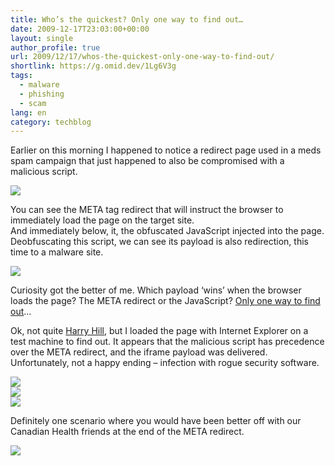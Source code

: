 ```yaml
---
title: Who’s the quickest? Only one way to find out…
date: 2009-12-17T23:03:00+00:00
layout: single
author_profile: true
url: 2009/12/17/whos-the-quickest-only-one-way-to-find-out/
shortlink: https://g.omid.dev/1Lg6V3g
tags:
  - malware
  - phishing
  - scam
lang: en
category: techblog
---
```

Earlier on this morning I happened to notice a redirect page used in a meds spam campaign that just happened to also be compromised with a malicious script.

<div>
</div>

<div>
  <a href="http://1.bp.blogspot.com/_vaUVXcmC3OI/SyqtahliKbI/AAAAAAAAAY0/2_4bpHrklV0/s1600-h/infmeds0.jpg" imageanchor="1"><img border="0" src="http://1.bp.blogspot.com/_vaUVXcmC3OI/SyqtahliKbI/AAAAAAAAAY0/2_4bpHrklV0/s640/infmeds0.jpg" /></a>
</div>

You can see the META tag redirect that will instruct the browser to immediately load the page on the target site.  
And immediately below, it, the obfuscated JavaScript injected into the page. Deobfuscating this script, we can see its payload is also redirection, this time to a malware site.

<div>
  <a href="http://4.bp.blogspot.com/_vaUVXcmC3OI/SyqtP9PcsLI/AAAAAAAAAYM/FBpiLcee-8o/s1600-h/infmed0d.jpg" imageanchor="1"><img border="0" src="http://4.bp.blogspot.com/_vaUVXcmC3OI/SyqtP9PcsLI/AAAAAAAAAYM/FBpiLcee-8o/s640/infmed0d.jpg" /></a>
</div>

Curiosity got the better of me. Which payload ‘wins’ when the browser loads the page? The META redirect or the JavaScript? [Only one way to find out](http://en.wikipedia.org/wiki/Harry_Hill's_TV_Burp#Fights)…

Ok, not quite [Harry Hill](http://www.itv.com/entertainment/comedy/harryhillstvburp/default.html), but I loaded the page with Internet Explorer on a test machine to find out. It appears that the malicious script has precedence over the META redirect, and the iframe payload was delivered. Unfortunately, not a happy ending &#8211; infection with rogue security software.

<div>
</div>

<div>
  <a href="http://2.bp.blogspot.com/_vaUVXcmC3OI/SyqtSnuHqiI/AAAAAAAAAYc/kN3jy-GQmIA/s1600-h/infmed1.jpg" imageanchor="1"><img border="0" src="http://2.bp.blogspot.com/_vaUVXcmC3OI/SyqtSnuHqiI/AAAAAAAAAYc/kN3jy-GQmIA/s640/infmed1.jpg" /></a>
</div>

<div>
  <a href="http://4.bp.blogspot.com/_vaUVXcmC3OI/SyqtTZqKYBI/AAAAAAAAAYk/l_Wm_WYAesU/s1600-h/infmed2.jpg" imageanchor="1"><img border="0" src="http://4.bp.blogspot.com/_vaUVXcmC3OI/SyqtTZqKYBI/AAAAAAAAAYk/l_Wm_WYAesU/s640/infmed2.jpg" /></a>
</div>

<div>
  <a href="http://3.bp.blogspot.com/_vaUVXcmC3OI/SyqtWIIuFWI/AAAAAAAAAYs/EF6N9JLt2dg/s1600-h/infmed4_sm.jpg" imageanchor="1"><img border="0" src="http://3.bp.blogspot.com/_vaUVXcmC3OI/SyqtWIIuFWI/AAAAAAAAAYs/EF6N9JLt2dg/s640/infmed4_sm.jpg" /></a>
</div>

<div>
</div>

Definitely one scenario where you would have been better off with our Canadian Health friends at the end of the META redirect.

<div>
</div>

<div>
  <a href="http://3.bp.blogspot.com/_vaUVXcmC3OI/SyqtSOfSLKI/AAAAAAAAAYU/0efyLk73RGc/s1600-h/canhealth.jpg" imageanchor="1"><img border="0" src="http://3.bp.blogspot.com/_vaUVXcmC3OI/SyqtSOfSLKI/AAAAAAAAAYU/0efyLk73RGc/s640/canhealth.jpg" /></a>
</div>

<div>
</div>